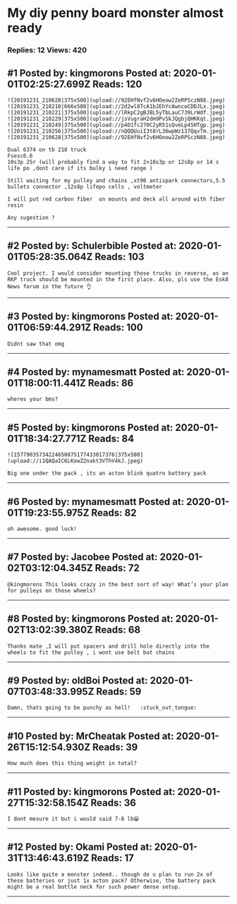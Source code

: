 # My diy penny board monster almost ready

### Replies: 12 Views: 420

## \#1 Posted by: kingmorons Posted at: 2020-01-01T02:25:27.699Z Reads: 120

```
![20191231_210628|375x500](upload://92EHfNvf2v6HOeow2ZeRPSczN88.jpeg) ![20191231_210210|666x500](upload://2d2wl8TcA1bJEhYcAwncoCDDJLx.jpeg) ![20191231_210221|375x500](upload://lRkpC2gBJBL5yTbLauC739LrWdf.jpeg) ![20191231_210229|375x500](upload://jsVugraH2dm9PvSkJQgbjQHKKqt.jpeg) ![20191231_210249|375x500](upload://p4O1fc270C2yR51sQveLp4SHTgp.jpeg) ![20191231_210256|375x500](upload://nQQQUuiI3t8rL36wpWz137QqvTm.jpeg) ![20191231_210628|375x500](upload://92EHfNvf2v6HOeow2ZeRPSczN88.jpeg) 

Dual 6374 on tb 218 truck 
Fsesc6.6 
10s3p 25r (will probably find a way to fit 2×10s3p or 12s8p or 14 s life po ,dont care if its bulky i need range )

Still waiting for my pulley and chains ,xt90 antispark connectors,5.5 bullets connector ,12s8p lifepo cells , voltmeter 

I will put red carbon fiber  on mounts and deck all around with fiber resin 

Any sugestion ?
```

---
## \#2 Posted by: Schulerbible Posted at: 2020-01-01T05:28:35.064Z Reads: 103

```
Cool project. I would consider mounting those trucks in reverse, as an RKP truck should be mounted in the first place. Also, pls use the Esk8 News forum in the future 👌
```

---
## \#3 Posted by: kingmorons Posted at: 2020-01-01T06:59:44.291Z Reads: 100

```
Didnt saw that omg
```

---
## \#4 Posted by: mynamesmatt Posted at: 2020-01-01T18:00:11.441Z Reads: 86

```
wheres your bms?
```

---
## \#5 Posted by: kingmorons Posted at: 2020-01-01T18:34:27.771Z Reads: 84

```
![15779035734224650875177433017376|375x500](upload://i1QAQaIC6LKowZ2nakt3VThV4kJ.jpeg) 

Big one under the pack , its an acton blink quatro battery pack
```

---
## \#6 Posted by: mynamesmatt Posted at: 2020-01-01T19:23:55.975Z Reads: 82

```
oh awesome. good luck!
```

---
## \#7 Posted by: Jacobee Posted at: 2020-01-02T03:12:04.345Z Reads: 72

```
@kingmorons This looks crazy in the best sort of way! What’s your plan for pulleys on those wheels?
```

---
## \#8 Posted by: kingmorons Posted at: 2020-01-02T13:02:39.380Z Reads: 68

```
Thanks mate ,I will put spacers and drill hole directly into the wheels to fit the pulley , i wont use belt but chains
```

---
## \#9 Posted by: oldBoi Posted at: 2020-01-07T03:48:33.995Z Reads: 59

```
Damn, thats going to be punchy as hell!   :stuck_out_tongue:
```

---
## \#10 Posted by: MrCheatak Posted at: 2020-01-26T15:12:54.930Z Reads: 39

```
How much does this thing weight in total?
```

---
## \#11 Posted by: kingmorons Posted at: 2020-01-27T15:32:58.154Z Reads: 36

```
I dont mesure it but i would said 7-8 lb😁
```

---
## \#12 Posted by: Okami Posted at: 2020-01-31T13:46:43.619Z Reads: 17

```
Looks like quite a monster indeed.. though do u plan to run 2x of these batteries or just 1x acton pack? Otherwise, the battery pack might be a real bottle neck for such power dense setup.
```

---
